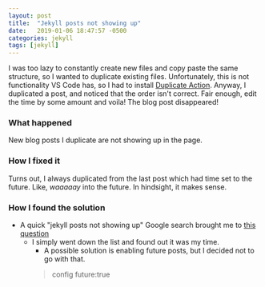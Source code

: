 ```yaml
---
layout: post
title:  "Jekyll posts not showing up"
date:   2019-01-06 18:47:57 -0500
categories: jekyll
tags: [jekyll]
---
```

I was too lazy to constantly create new files and copy paste the same structure, so I wanted to duplicate existing files. Unfortunately, this is not functionality VS Code has, so I had to install [Duplicate Action](https://marketplace.visualstudio.com/items?itemName=mrmlnc.vscode-duplicate). Anyway, I duplicated a post, and noticed that the order isn't correct. Fair enough, edit the time by some amount and voila! The blog post disappeared!

<!--more-->

### What happened

New blog posts I duplicate are not showing up in the page.

### How I fixed it

Turns out, I always duplicated from the last post which had time set to the future. Like, *waaaaay* into the future. In hindsight, it makes sense. 

### How I found the solution

- A quick "jekyll posts not showing up" Google search brought me to [this question](https://stackoverflow.com/questions/30625044/jekyll-post-not-generated)
    - I simply went down the list and found out it was my time.
        - A possible solution is enabling future posts, but I decided not to go with that.
        > config future:true